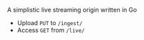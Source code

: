 A simplistic live streaming origin written in Go

- Upload `PUT` to `/ingest/`
- Access `GET` from `/live/`

